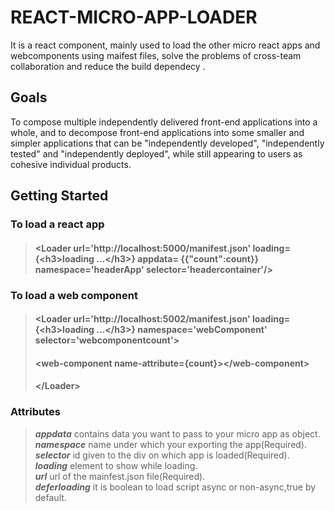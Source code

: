 # REACT-MICRO-APP-LOADER
It is a react component, mainly used to load the other micro react apps and webcomponents using maifest files, solve the problems of cross-team collaboration and reduce the build dependecy .
## Goals
To compose multiple independently delivered front-end applications into a whole, and to decompose front-end applications into some smaller and simpler applications that can be "independently developed", "independently tested" and "independently deployed", while still appearing to users as cohesive individual products.

## Getting Started

### To load a react app
>#### <Loader url='http://localhost:5000/manifest.json' loading={\<h3>loading ...\</h3>}  appdata= {{"count":count}} namespace='headerApp' selector='headercontainer'/>

### To load a web component
>#### <Loader url='http://localhost:5002/manifest.json' loading={\<h3>loading ...\</h3>} namespace='webComponent' selector='webcomponentcount'>
>#### \<web-component name-attribute={count}>\</web-component> 
>#### \</Loader> 

### Attributes 
>***appdata*** contains data you want to pass to your micro app as object.</br>
>***namespace*** name under which your exporting the app(Required).</br>
>***selector*** id given to the div on which app is loaded(Required).</br>
>***loading*** element to show while loading.</br>
>***url*** url of the mainfest.json file(Required).</br>
>***deferloading*** it is boolean to load script async or non-async,true by default.


